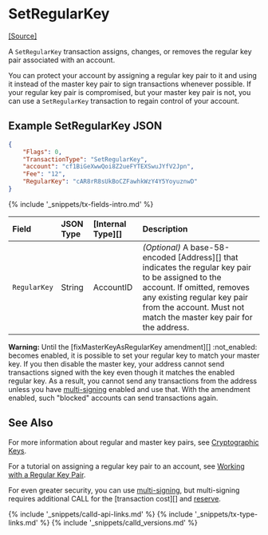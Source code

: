 # SetRegularKey

[[Source]<br>](https://github.com/callchain/call-lib/blob/4239880acb5e559446d2067f00dabb31cf102a23/src/call/app/transactors/SetRegularKey.cpp "Source")

A `SetRegularKey` transaction assigns, changes, or removes the regular key pair associated with an account.

You can protect your account by assigning a regular key pair to it and using it instead of the master key pair to sign transactions whenever possible. If your regular key pair is compromised, but your master key pair is not, you can use a `SetRegularKey` transaction to regain control of your account.

## Example SetRegularKey JSON

```json
{
    "Flags": 0,
    "TransactionType": "SetRegularKey",
    "account": "cf1BiGeXwwQoi8Z2ueFYTEXSwuJYfV2Jpn",
    "Fee": "12",
    "RegularKey": "cAR8rR8sUkBoCZFawhkWzY4Y5YoyuznwD"
}
```

{% include '_snippets/tx-fields-intro.md' %}
<!--{# fix md highlighting_ #}-->

| Field        | JSON Type | [Internal Type][] | Description                   |
|:-------------|:----------|:------------------|:------------------------------|
| `RegularKey` | String    | AccountID         | _(Optional)_ A base-58-encoded [Address][] that indicates the regular key pair to be assigned to the account. If omitted, removes any existing regular key pair from the account. Must not match the master key pair for the address. |

**Warning:** Until the [fixMasterKeyAsRegularKey amendment][] :not_enabled: becomes enabled, it is possible to set your regular key to match your master key. If you then disable the master key, your address cannot send transactions signed with the key even though it matches the enabled regular key. As a result, you cannot send any transactions from the address unless you have [multi-signing](multi-signing.html) enabled and use that. With the amendment enabled, such "blocked" accounts can send transactions again.

## See Also

For more information about regular and master key pairs, see [Cryptographic Keys](cryptographic-keys.html).

For a tutorial on assigning a regular key pair to an account, see [Working with a Regular Key Pair](assign-a-regular-key-pair.html).

For even greater security, you can use [multi-signing](multi-signing.html), but multi-signing requires additional CALL for the [transaction cost][] and [reserve](reserves.html).

<!--{# common link defs #}-->
{% include '_snippets/calld-api-links.md' %}
{% include '_snippets/tx-type-links.md' %}
{% include '_snippets/calld_versions.md' %}
